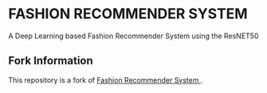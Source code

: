 # FASHION RECOMMENDER SYSTEM

A Deep Learning based Fashion Recommender System using the ResNET50

## Fork Information

This repository is a fork of [Fashion Recommender System
](https://github.com/campusx-official/fashion-recommender-system).

